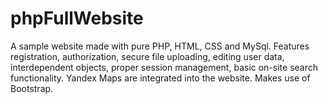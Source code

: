# phpFullWebsite
A sample website made with pure PHP, HTML, CSS and MySql.
Features registration, authorization, secure file uploading, editing user data, interdependent objects, proper session management, basic on-site search functionality. Yandex Maps are integrated into the website.
Makes use of Bootstrap.
